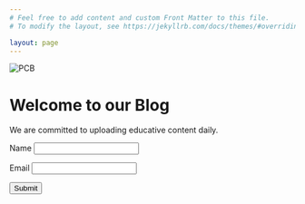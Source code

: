 ```yaml
---
# Feel free to add content and custom Front Matter to this file.
# To modify the layout, see https://jekyllrb.com/docs/themes/#overriding-theme-defaults

layout: page
---
```


<div class="example">  
<img src="PCB_Image.jpg" alt="PCB"/>  
<div class="overlay-text">    
<h1>Welcome to our Blog</h1>    
<p>We are committed to uploading educative content daily.</p> 

  <form accept-charset="UTF-8" action="https://www.formbackend.com/f/da7d597925e11b63" method="POST" target="_blank">
  <label for="name">Name</label>
  <input type="text" id="name" name="name" required>

  <label for="email">Email</label>
  <input type="email" id="email" name="email" required>

  <button type="submit">Submit</button>
</form>

</div></div>

